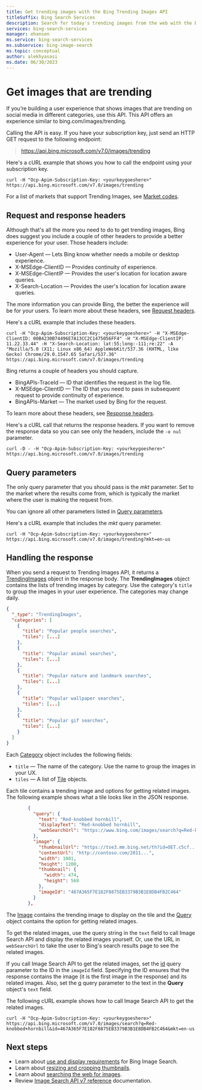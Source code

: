 ```yaml
---
title: Get trending images with the Bing Trending Images API
titleSuffix: Bing Search Services
description: Search for today's trending images from the web with the Bing Trending Images API.
services: bing-search-services
manager: ehansen
ms.service: bing-search-services
ms.subservice: bing-image-search
ms.topic: conceptual
author: alekhyasasi
ms.date: 06/30/2023
---
```


# Get images that are trending

If you’re building a user experience that shows images that are trending on social media in different categories, use this API. This API offers an experience similar to bing.com/images/trending.

Calling the API is easy. If you have your subscription key, just send an HTTP GET request to the following endpoint:

> <https://api.bing.microsoft.com/v7.0/images/trending>

Here's a cURL example that shows you how to call the endpoint using your subscription key.

```curl
curl -H "Ocp-Apim-Subscription-Key: <yourkeygoeshere>" https://api.bing.microsoft.com/v7.0/images/trending
```

For a list of markets that support Trending Images, see [Market codes](../reference/market-codes.md#trending-image-api-markets).  

## Request and response headers

Although that's all the more you need to do to get trending images, Bing does suggest you include a couple of other headers to provide a better experience for your user. Those headers include:

- User-Agent &mdash; Lets Bing know whether needs a mobile or desktop experience.
- X-MSEdge-ClientID &mdash; Provides continuity of experience.
- X-MSEdge-ClientIP &mdash; Provides the user's location for location aware queries.
- X-Search-Location &mdash; Provides the user's location for location aware queries.

The more information you can provide Bing, the better the experience will be for your users. To learn more about these headers, see [Request headers](../reference/headers.md#request-headers).

Here's a cURL example that includes these headers.

```curl
curl -H "Ocp-Apim-Subscription-Key: <yourkeygoeshere>" -H "X-MSEdge-ClientID: 00B4230B74496E7A13CC2C1475056FF4" -H "X-MSEdge-ClientIP: 11.22.33.44" -H "X-Search-Location: lat:55;long:-111;re:22" -A "Mozilla/5.0 (X11; Linux x86_64) AppleWebKit/537.36 (KHTML, like Gecko) Chrome/29.0.1547.65 Safari/537.36" https://api.bing.microsoft.com/v7.0/images/trending
```

Bing returns a couple of headers you should capture.

- BingAPIs-TraceId &mdash; ID that identifies the request in the log file.
- X-MSEdge-ClientID &mdash; The ID that you need to pass in subsequent request to provide continuity of experience.
- BingAPIs-Market &mdash; The market used by Bing for the request.

To learn more about these headers, see [Response headers](../reference/headers.md#response-headers).

Here's a cURL call that returns the response headers. If you want to remove the response data so you can see only the headers, include the `-o nul` parameter.

```curl
curl -D - -H "Ocp-Apim-Subscription-Key: <yourkeygoeshere>" https://api.bing.microsoft.com/v7.0/images/trending
```

## Query parameters

The only query parameter that you should pass is the *mkt* parameter. Set to the market where the results come from, which is typically the market where the user is making the request from.

You can ignore all other parameters listed in [Query parameters](../reference/query-parameters.md).

Here's a cURL example that includes the *mkt* query parameter.

```curl
curl -H "Ocp-Apim-Subscription-Key: <yourkeygoeshere>" https://api.bing.microsoft.com/v7.0/images/trending?mkt=en-us
```

## Handling the response

When you send a request to Trending Images API, it returns a [TrendingImages](../reference/response-objects.md#trendingimages) object in the response body. The **TrendingImages** object contains the lists of trending images by category. Use the category's `title` to group the images in your user experience. The categories may change daily.

```json
{
  "_type": "TrendingImages",
  "categories": [
    {
      "title": "Popular people searches",
      "tiles": [...]
    },
    {
      "title": "Popular animal searches",
      "tiles": [...]
    },
    {
      "title": "Popular nature and landmark searches",
      "tiles": [...]
    },
    {
      "title": "Popular wallpaper searches",
      "tiles": [...]
    },
    {
      "title": "Popular gif searches",
      "tiles": [...]
    }
  ]
}
```

Each [Category](../reference/response-objects.md#category) object includes the following fields:

- `title` &mdash; The name of the category. Use the name to group the images in your UX.
- `tiles` &mdash; A list of [Tile](../reference/response-objects.md#tile) objects.

Each tile contains a trending image and options for getting related images. The following example shows what a tile looks like in the JSON response.

```json
        {
          "query": {
            "text": "Red-knobbed hornbill",
            "displayText": "Red-knobbed hornbill",
            "webSearchUrl": "https://www.bing.com/images/search?q=Red-knobbed+hornbill..."
          },
          "image": {
            "thumbnailUrl": "https://tse3.mm.bing.net/th?id=OET.c5cf...",
            "contentUrl": "http://contoso.com/2011...",
            "width": 1001,
            "height": 1200,
            "thumbnail": {
              "width": 474,
              "height": 568
            },
            "imageId": "467A365F7E182F8875EB3379B3B1E8DB4FB2C464"
          }
        },
```

The [Image](../reference/response-objects.md#image) contains the trending image to display on the tile and the [Query](../reference/response-objects.md#query) object contains the option for getting related images.

To get the related images, use the query string in the `text` field to call Image Search API and display the related images yourself. Or, use the URL in `webSearchUrl` to take the user to Bing's search results page to see the related images.

If you call Image Search API to get the related images, set the [id](../reference/query-parameters.md#id) query parameter to the ID in the `imageId` field. Specifying the ID ensures that the response contains the image (it is the first image in the response) and its related images. Also, set the [q](../reference/query-parameters.md#query) query parameter to the text in the **Query** object's `text` field.

The following cURL example shows how to call Image Search API to get the related images.

```curl
curl -H "Ocp-Apim-Subscription-Key: <yourkeygoeshere>" https://api.bing.microsoft.com/v7.0/images/search?q=Red-knobbed+hornbill&id=467A365F7E182F8875EB3379B3B1E8DB4FB2C464&mkt=en-us
```

## Next steps

- Learn about [use and display requirements](../../bing-web-search/use-display-requirements.md) for Bing Image Search.  
- Learn about [resizing and cropping thumbnails](../../bing-web-search/resize-and-crop-thumbnails.md).  
- Learn about [searching the web for images](get-images.md).
- Review [Image Search API v7 reference](../reference/endpoints.md) documentation.